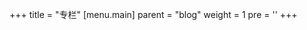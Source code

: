 +++
title = "专栏"
[menu.main]
  parent = "blog"
  weight = 1
  pre = '<i class="fas fa-fw fa-columns me-1"></i>'
+++

